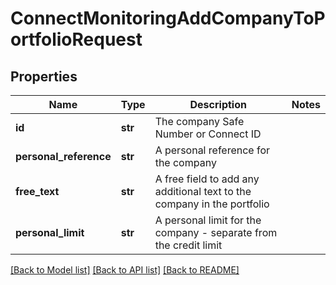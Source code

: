 # ConnectMonitoringAddCompanyToPortfolioRequest

## Properties
Name | Type | Description | Notes
------------ | ------------- | ------------- | -------------
**id** | **str** | The company Safe Number or Connect ID | 
**personal_reference** | **str** | A personal reference for the company | 
**free_text** | **str** | A free field to add any additional text to the company in the portfolio | 
**personal_limit** | **str** | A personal limit for the company - separate from the credit limit | 

[[Back to Model list]](../README.md#documentation-for-models) [[Back to API list]](../README.md#documentation-for-api-endpoints) [[Back to README]](../README.md)

